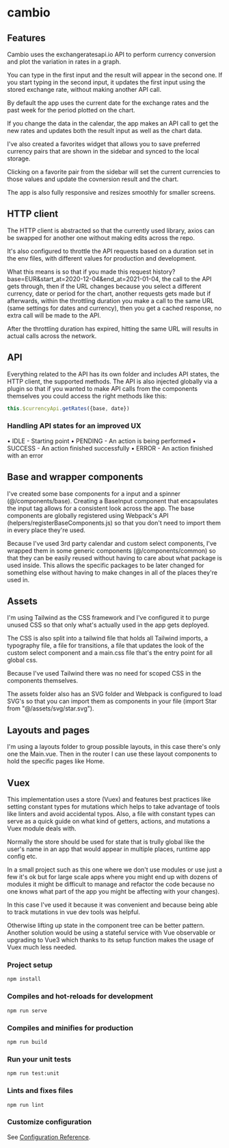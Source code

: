 # cambio

## Features

Cambio uses the exchangeratesapi.io API to perform currency conversion and plot
the variation in rates in a graph.

You can type in the first input and the result will appear in the second one. If
you start typing in the second input, it updates the first input using the
stored exchange rate, without making another API call.

By default the app uses the current date for the exchange rates and the past
week for the period plotted on the chart.

If you change the data in the calendar, the app makes an API call to get the new
rates and updates both the result input as well as the chart data.

I've also created a favorites widget that allows you to save preferred currency
pairs that are shown in the sidebar and synced to the local storage.

Clicking on a favorite pair from the sidebar will set the current currencies to
those values and update the covnersion result and the chart.

The app is also fully responsive and resizes smoothly for smaller screens.

## HTTP client

The HTTP client is abstracted so that the currently used library, axios can be
swapped for another one without making edits across the repo.

It's also configured to throttle the API requests based on a duration set in the env files, with different values for production and
development.

What this means is so that if you made this request
history?base=EUR&start_at=2020-12-04&end_at=2021-01-04, the call to the API gets
through, then if the URL changes because you select a different currency, date
or period for the chart, another requests gets made but if afterwards, within
the throttling duration you make a call to the same URL (same settings for dates
and currency), then you get a cached response, no extra call will be made to the
API.

After the throttling duration has expired, hitting the same URL will results in
actual calls across the network.

## API

Everything related to the API has its own folder and includes API states, the
HTTP client, the supported methods. The API is also injected globally via a
plugin so that if you wanted to make API calls from the components themselves
you could access the right methods like this:

```js
this.$currencyApi.getRates({base, date})
```

### Handling API states for an improved UX

• IDLE - Starting point
• PENDING - An action is being performed
• SUCCESS - An action finished successfully
• ERROR - An action finished with an error

## Base and wrapper components

I've created some base components for a input and a spinner (@/components/base). Creating a
BaseInput component that encapsulates the input tag allows for a consistent look
across the app. The base components are globally registered using Webpack's API
(helpers/registerBaseComponents.js) so that you don't need to import them in
every place they're used.

Because I've used 3rd party calendar and custom select components, I've wrapped
them in some generic components (@/components/common) so that they can be easily reused without having
to care about what package is used inside. This allows the specific packages to
be later changed for something else without having to make changes in all of the
places they're used in.

## Assets

I'm using Tailwind as the CSS framework and I've configured it to purge unused
CSS so that only what's actually used in the app gets deployed.

The CSS is also split into a tailwind file that holds all Tailwind imports, a
typography file, a file for transitions, a file that updates the look of the
custom select component and a main.css file that's the entry point for all
global css.

Because I've used Tailwind there was no need for scoped CSS in the components
themselves.

The assets folder also has an SVG folder and Webpack is configured to load SVG's
so that you can import them as components in your file (import Star from
"@/assets/svg/star.svg").

## Layouts and pages

I'm using a layouts folder to group possible layouts, in this case there's only
one the Main.vue. Then in the router I can use these layout components to hold
the specific pages like Home.

## Vuex

This implementation uses a store (Vuex) and features best practices like setting
constant types for mutations which helps to take advantage of tools like linters and avoid accidental
typos. Also, a file with constant types can serve as a quick guide on what kind
of getters, actions, and mutations a Vuex module deals with.

Normally the store should be used for state that is trully global like the
user's name in an app that would appear in multiple places, runtime app config etc.

In a small project such as this one where we don't use modules or use just a few it's
ok but for large scale apps where you might end up with dozens of modules it
might be difficult to manage and refactor the code because no one knows what part of the
app you might be affecting with your changes).

In this case I've used it because it was convenient and because being able to
track mutations in vue dev tools was helpful.

Otherwise lifting up state in the component tree can be better pattern. Another
solution would be using a stateful service with Vue observable or upgrading to
Vue3 which thanks to its setup function makes the usage of Vuex much less needed.

### Project setup
```
npm install
```

### Compiles and hot-reloads for development
```
npm run serve
```

### Compiles and minifies for production
```
npm run build
```

### Run your unit tests
```
npm run test:unit
```

### Lints and fixes files
```
npm run lint
```

### Customize configuration
See [Configuration Reference](https://cli.vuejs.org/config/).
